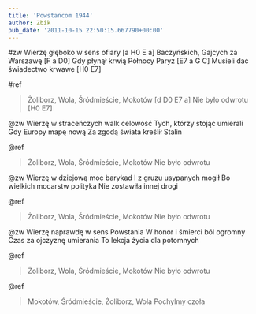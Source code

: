 ```yaml
---
title: 'Powstańcom 1944'
author: Zbik
pub_date: '2011-10-15 22:50:15.667790+00:00'
---
```


#zw
Wierzę głęboko w sens ofiary [a H0 E a]
Baczyńskich, Gajcych za Warszawę [F a D0]
Gdy płynął krwią Północy Paryż [E7 a G C]
Musieli dać świadectwo krwawe [H0 E7]

#ref
>Żoliborz, Wola, Śródmieście, Mokotów [d D0 E7 a]
>Nie było odwrotu [H0 E7]

@zw
Wierzę w straceńczych walk celowość
Tych, którzy stojąc umierali
Gdy Europy mapę nową
Za zgodą świata kreślił Stalin

@ref
>Żoliborz, Wola, Śródmieście, Mokotów
>Nie było odwrotu

@zw
Wierzę w dziejową moc barykad
I z gruzu usypanych mogił
Bo wielkich mocarstw polityka
Nie zostawiła innej drogi

@ref
>Żoliborz, Wola, Śródmieście, Mokotów
>Nie było odwrotu

@zw
Wierzę naprawdę w sens Powstania
W honor i śmierci ból ogromny
Czas za ojczyznę umierania
To lekcja życia dla potomnych

@ref
>Żoliborz, Wola, Śródmieście, Mokotów
>Nie było odwrotu

@ref
>Mokotów, Śródmieście, Żoliborz, Wola
>Pochylmy czoła